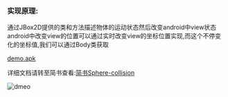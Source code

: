 ### 实现原理:
通过JBox2D提供的类和方法描述物体的运动状态然后改变android中view状态
android中改变view的位置可以通过实时改变view的坐标位置实现,而这个不停变化的坐标值,我们可以通过Body类获取

[demo.apk](https://github.com/truemi/Sphere-collision/blob/master/MyApplication/app/demo.apk) 

详细文档请转至简书查看:[简书Sphere-collision](https://www.jianshu.com/p/5a98d10eb572) 

![dmeo](https://i.imgur.com/TCoMHT5.gif)
